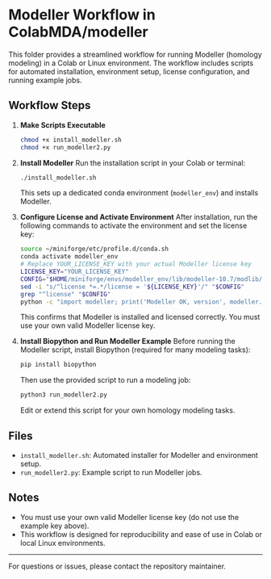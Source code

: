 # Modeller Workflow in ColabMDA/modeller

This folder provides a streamlined workflow for running Modeller (homology modeling) in a Colab or Linux environment. The workflow includes scripts for automated installation, environment setup, license configuration, and running example jobs.

## Workflow Steps

1. **Make Scripts Executable**
   ```bash
   chmod +x install_modeller.sh
   chmod +x run_modeller2.py
   ```

2. **Install Modeller**
   Run the installation script in your Colab or terminal:
   ```bash
   ./install_modeller.sh
   ```
   This sets up a dedicated conda environment (`modeller_env`) and installs Modeller.

3. **Configure License and Activate Environment**
   After installation, run the following commands to activate the environment and set the license key:
   ```bash
   source ~/miniforge/etc/profile.d/conda.sh
   conda activate modeller_env
   # Replace YOUR_LICENSE_KEY with your actual Modeller license key
   LICENSE_KEY="YOUR_LICENSE_KEY"
   CONFIG="$HOME/miniforge/envs/modeller_env/lib/modeller-10.7/modlib/modeller/config.py"
   sed -i "s/^license *=.*/license = '${LICENSE_KEY}'/" "$CONFIG"
   grep "^license" "$CONFIG"
   python -c "import modeller; print('Modeller OK, version', modeller.__version__)"
   ```
   This confirms that Modeller is installed and licensed correctly. You must use your own valid Modeller license key.

4. **Install Biopython and Run Modeller Example**
   Before running the Modeller script, install Biopython (required for many modeling tasks):
   ```bash
   pip install biopython
   ```
   Then use the provided script to run a modeling job:
   ```bash
   python3 run_modeller2.py
   ```
   Edit or extend this script for your own homology modeling tasks.

## Files
- `install_modeller.sh`: Automated installer for Modeller and environment setup.
- `run_modeller2.py`: Example script to run Modeller jobs.

## Notes
- You must use your own valid Modeller license key (do not use the example key above).
- This workflow is designed for reproducibility and ease of use in Colab or local Linux environments.

---
For questions or issues, please contact the repository maintainer.
